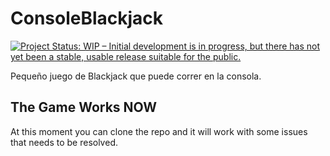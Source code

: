 # ConsoleBlackjack

<a href="https://www.repostatus.org/#wip"><img src="https://www.repostatus.org/badges/latest/wip.svg" alt="Project Status: WIP – Initial development is in progress, but there has not yet been a stable, usable release suitable for the public." /></a>

Pequeño juego de Blackjack que puede correr en la consola.

## The Game Works NOW

At this moment you can clone the repo and it will work with some issues that needs to be resolved.
